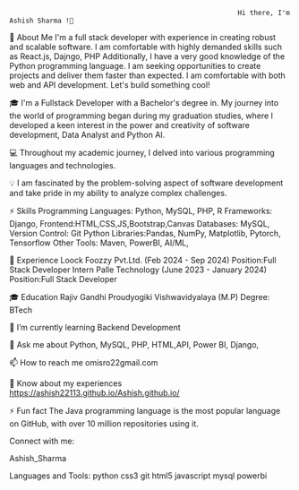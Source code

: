                                                              Hi there, I'm Ashish Sharma !👋

🚀 About Me
I'm a full stack developer with experience in creating robust and scalable software. I am comfortable with highly demanded skills such as React.js, Dajngo, PHP Additionally, I have a very good knowledge of the Python programming language. I am seeking opportunities to create projects and deliver them faster than expected. I am comfortable with both web and API development. Let's build something cool!

🎓 I'm a  Fullstack Developer with a Bachelor's degree in. My journey into the world of programming began during my graduation studies, where I developed a keen interest in the power and creativity of software development, Data Analyst and Python AI.

💻 Throughout my academic journey, I delved into various programming languages and technologies.

💡 I am fascinated by the problem-solving aspect of software development and take pride in my ability to analyze complex challenges.

⚡️ Skills
Programming Languages: Python, MySQL, PHP, R
Frameworks: Django,
Frontend:HTML,CSS,JS,Bootstrap,Canvas
Databases: MySQL,
Version Control: Git
Python Libraries:Pandas, NumPy, Matplotlib, Pytorch, Tensorflow
Other Tools: Maven, PowerBI, AI/ML, 

💼 Experience
Loock Foozzy Pvt.Ltd. (Feb 2024 - Sep 2024)
Position:Full Stack Developer Intern
Palle Technology (June 2023 - January 2024)
Position:Full Stack Developer

🎓 Education
Rajiv Gandhi Proudyogiki Vishwavidyalaya (M.P)
Degree: BTech

🌱 I’m currently learning Backend Development

💬 Ask me about Python, MySQL, PHP, HTML,API, Power BI, Django, 

📫 How to reach me omisro22gmail.com

📄 Know about my experiences https://ashish22113.github.io/Ashish.github.io/

⚡ Fun fact The Java programming language is the most popular language on GitHub, with over 10 million repositories using it.

Connect with me:

Ashish_Sharma

Languages and Tools:
python css3 git html5 javascript mysql powerbi


